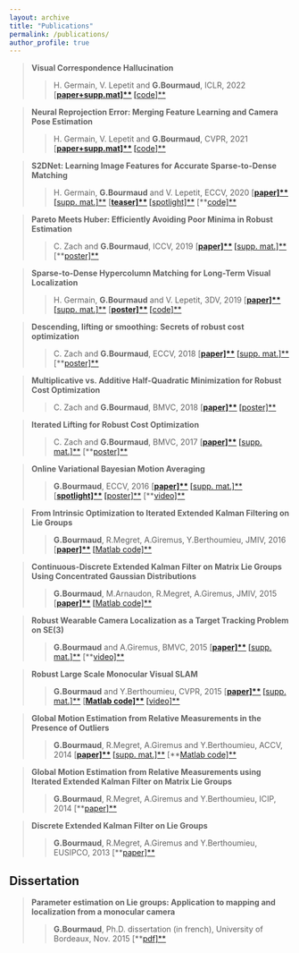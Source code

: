 ```yaml
---
layout: archive
title: "Publications"
permalink: /publications/
author_profile: true
---
```


> **Visual Correspondence Hallucination**
>
> > H. Germain, V. Lepetit and **G.Bourmaud**, ICLR, 2022 [**[paper+supp.mat\]**](https://www.google.com/url?q=https%3A%2F%2Farxiv.org%2Fabs%2F2106.09711.pdf&sa=D&sntz=1&usg=AOvVaw2vEmMW_dpp7wG3FrgpMwqW) [**[code\]**](https://www.google.com/url?q=https%3A%2F%2Fwww.hugogermain.com%2Fneurhal&sa=D&sntz=1&usg=AOvVaw2TmjfgyvUs951x6OxQxLPh)     



> **Neural Reprojection Error: Merging Feature Learning and Camera Pose Estimation**
>
> > H. Germain, V. Lepetit and **G.Bourmaud**, CVPR, 2021 [**[paper+supp.mat\]**](https://www.google.com/url?q=https%3A%2F%2Farxiv.org%2Fpdf%2F2103.07153.pdf&sa=D&sntz=1&usg=AOvVaw2ziKrwNKjmR2A_L2G8YqWq) [**[code\]**](https://www.google.com/url?q=https%3A%2F%2Fwww.hugogermain.com%2Fnre&sa=D&sntz=1&usg=AOvVaw1EoB585x86NeHaU32465FZ)     



> **S2DNet: Learning Image Features for Accurate Sparse-to-Dense Matching**
>
> > H. Germain, **G.Bourmaud** and V. Lepetit, ECCV, 2020 [**[paper\]**](https://www.google.com/url?q=https%3A%2F%2Fmycore.core-cloud.net%2Findex.php%2Fs%2F7Zh9cmkAN7k2zDy%2Fdownload&sa=D&sntz=1&usg=AOvVaw06Va0tsUnrpgDFYIY6n35O) [**[supp. mat.\]**](https://www.google.com/url?q=https%3A%2F%2Fmycore.core-cloud.net%2Findex.php%2Fs%2F4UiTky5yBasmOOd%2Fdownload&sa=D&sntz=1&usg=AOvVaw2fALtkT_G6LqRKba9skGQ8) [**[teaser\]**](https://www.google.com/url?q=https%3A%2F%2Fmycore.core-cloud.net%2Findex.php%2Fs%2FlqlV5QLK9IxHvGT%2Fdownload&sa=D&sntz=1&usg=AOvVaw2UioZ2D_DoAJ-lbx56DWNf) [**[spotlight\]**](https://www.google.com/url?q=https%3A%2F%2Fmycore.core-cloud.net%2Findex.php%2Fs%2FhILTr1HnH5Xb57S%2Fdownload&sa=D&sntz=1&usg=AOvVaw082XLc9bigkK7Bt4EDWZoO) [**[code\]**](http://www.google.com/url?q=http%3A%2F%2Fsoon&sa=D&sntz=1&usg=AOvVaw2_X9uRmfgCuli50S1DFhc8) 



>   **Pareto Meets Huber: Efficiently Avoiding Poor Minima in Robust Estimation**
>
>   > C. Zach and **G.Bourmaud**, ICCV, 2019 [**[paper\]**](https://www.google.com/url?q=https%3A%2F%2Fhal.archives-ouvertes.fr%2Fhal-02353424&sa=D&sntz=1&usg=AOvVaw0VpXksiOau0Wxd4NeiI8HH) [**[supp. mat.\]**](https://www.google.com/url?q=https%3A%2F%2Fmycore.core-cloud.net%2Findex.php%2Fs%2FdwJIwf98V1wFE2W&sa=D&sntz=1&usg=AOvVaw3OezX4tZimYhcrkLyOsGSj) [**[poster\]**](https://www.google.com/url?q=https%3A%2F%2Fmycore.core-cloud.net%2Findex.php%2Fs%2FzNN9XxlRSckKM9R&sa=D&sntz=1&usg=AOvVaw23X2CXXi0Jq-CXyKYhpPrs)



> **Sparse-to-Dense Hypercolumn Matching for Long-Term Visual Localization** 
>
> > H. Germain, **G.Bourmaud** and V. Lepetit, 3DV, 2019 [**[paper\]**](https://www.google.com/url?q=https%3A%2F%2Fhal.archives-ouvertes.fr%2Fhal-02353464&sa=D&sntz=1&usg=AOvVaw2yDPIePPhc3Gz-TSE3WPnV) [**[supp. mat.\]**](https://www.google.com/url?q=https%3A%2F%2Fmycore.core-cloud.net%2Findex.php%2Fs%2Fui5J1geg3PZMpTB&sa=D&sntz=1&usg=AOvVaw1Jh0iu3OXGG13q_IUCZ2Se) [**[poster\]**](https://www.google.com/url?q=https%3A%2F%2Fmycore.core-cloud.net%2Findex.php%2Fs%2FPTe3pfy1RqEdMBG&sa=D&sntz=1&usg=AOvVaw07tlD7zAE75v1D4SMgivmb) [**[code\]**](https://www.google.com/url?q=https%3A%2F%2Fgithub.com%2Fgermain-hug%2FS2DHM&sa=D&sntz=1&usg=AOvVaw352QaUwTnIwRgkt7fZc6xz) 



>    **Descending, lifting or smoothing: Secrets of robust cost optimization** 
>
>    > C. Zach and **G.Bourmaud**, ECCV, 2018 [**[paper\]**](https://www.google.com/url?q=https%3A%2F%2Fhal.archives-ouvertes.fr%2Fhal-01875293%2Fdocument&sa=D&sntz=1&usg=AOvVaw140gIYKCf--SNr_HdCDiUx) [**[supp. mat.\]**](https://www.google.com/url?q=https%3A%2F%2Fmycore.core-cloud.net%2Findex.php%2Fs%2FgMufv1oegw0VRLH&sa=D&sntz=1&usg=AOvVaw0LAiJ5pd9bB7AAK3pb-boY) [**[poster\]**](https://www.google.com/url?q=https%3A%2F%2Fmycore.core-cloud.net%2Findex.php%2Fs%2FIWwaWgPWT3J7Wc6&sa=D&sntz=1&usg=AOvVaw08lrsBjwGamauliFcywp6f)



>    **Multiplicative vs. Additive Half-Quadratic Minimization for Robust Cost Optimization**
>
>    > C. Zach and **G.Bourmaud**, BMVC, 2018 [**[paper\]**](https://www.google.com/url?q=https%3A%2F%2Fhal.archives-ouvertes.fr%2Fhal-01875291%2Fdocument&sa=D&sntz=1&usg=AOvVaw3JHHgSkTqWc36WfQ2--KDv) [**[poster\]**](https://www.google.com/url?q=https%3A%2F%2Fmycore.core-cloud.net%2Findex.php%2Fs%2FydwFdxByJ73BuYZ&sa=D&sntz=1&usg=AOvVaw0tfKckU08adCIn-BOk-L1P)



>    **Iterated Lifting for Robust Cost Optimization**
>
>    > C. Zach and **G.Bourmaud**, BMVC, 2017 [**[paper\]**](https://www.google.com/url?q=https%3A%2F%2Fhal.archives-ouvertes.fr%2Fhal-01718012%2Fdocument&sa=D&sntz=1&usg=AOvVaw3fJQ5lUq1lAz_i0RkEypOj) [**[supp. mat.\]**](https://www.google.com/url?q=https%3A%2F%2Fmycore.core-cloud.net%2Findex.php%2Fs%2FOVmaG5SQ1MX2XVo&sa=D&sntz=1&usg=AOvVaw2WH-iJyiQUZe1gr-o9O_vF) [**[poster\]**](https://www.google.com/url?q=https%3A%2F%2Fmycore.core-cloud.net%2Findex.php%2Fs%2FpeUuOgsH5k64NQI&sa=D&sntz=1&usg=AOvVaw0yCTUAMwYTC0T4ZeLxqa0g)



>    **Online Variational Bayesian Motion Averaging**
>
>    > **G.Bourmaud**, ECCV, 2016 [**[paper\]**](https://www.google.com/url?q=https%3A%2F%2Fhal.archives-ouvertes.fr%2Fhal-01718015%2Fdocument&sa=D&sntz=1&usg=AOvVaw1oWJ6IB0MwR6AOggAyjqrk) [**[supp. mat.\]**](https://www.google.com/url?q=https%3A%2F%2Fmycore.core-cloud.net%2Findex.php%2Fs%2FlGuKxEgXTCD1RTx&sa=D&sntz=1&usg=AOvVaw2CueLhMict8RblsOkAH14e) [**[spotlight\]**](http://www.google.com/url?q=http%3A%2F%2Fvideolectures.net%2Feccv2016_bourmaud_bayesian_motion%2F&sa=D&sntz=1&usg=AOvVaw2nf_zQqkwOy5QVabETIVAY) [**[poster\]**](https://www.google.com/url?q=https%3A%2F%2Fmycore.core-cloud.net%2Findex.php%2Fs%2FWHAvH4TgADDevc3%2Fdownload&sa=D&sntz=1&usg=AOvVaw0zq8M8CQ8r7MlOeETWEudH) [**[video\]**](https://www.youtube.com/watch?v=gXsPhj6E97Q)



>   **From Intrinsic Optimization to Iterated Extended Kalman Filtering on Lie Groups**
>
>   > **G.Bourmaud**, R.Megret, A.Giremus, Y.Berthoumieu, JMIV, 2016  [**[paper\]**](https://www.google.com/url?q=https%3A%2F%2Fhal.archives-ouvertes.fr%2Fhal-01311169%2Fdocument&sa=D&sntz=1&usg=AOvVaw1_8VD4xMiEvz5l1oc8-Lk5) [**[Matlab code\]**](https://www.google.com/url?q=https%3A%2F%2Fmycore.core-cloud.net%2Findex.php%2Fs%2FpsPRJkEY9AStI3F&sa=D&sntz=1&usg=AOvVaw2zwsEfNgYIGb2pvGJKEf_5)

 

>    **Continuous-Discrete Extended Kalman Filter on Matrix Lie Groups Using Concentrated Gaussian Distributions**
>
>    > **G.Bourmaud**, M.Arnaudon, R.Megret, A.Giremus, JMIV, 2015  [**[paper\]**](https://www.google.com/url?q=https%3A%2F%2Fhal.archives-ouvertes.fr%2Fhal-01311170%2Fdocument&sa=D&sntz=1&usg=AOvVaw0TrU_DVsfEf_SR2YnL5Uau) [**[Matlab code\]**](https://www.google.com/url?q=https%3A%2F%2Fmycore.core-cloud.net%2Findex.php%2Fs%2FWrTWshfI1qxWZhM&sa=D&sntz=1&usg=AOvVaw2dcCtkv8oBCeziVkUsu7iZ)



>    **Robust Wearable Camera Localization as a Target Tracking Problem on SE(3)**
>
>    > **G.Bourmaud** and A.Giremus, BMVC, 2015 [**[paper\]**](http://www.google.com/url?q=http%3A%2F%2Fwww.bmva.org%2Fbmvc%2F2015%2Fpapers%2Fpaper039%2Fpaper039.pdf&sa=D&sntz=1&usg=AOvVaw1ex4XPwRFwoIF1YLHdaG9x) [**[supp. mat.\]**](https://www.google.com/url?q=https%3A%2F%2Fmycore.core-cloud.net%2Findex.php%2Fs%2FO4afSyT9WQIlphl&sa=D&sntz=1&usg=AOvVaw0sa8n_O0ZkJwpf7MOWJy73) [**[video\]**](https://www.youtube.com/watch?v=k4t7nOHt8Ac)

   

>    **Robust Large Scale Monocular Visual SLAM**
>
>    > **G.Bourmaud** and Y.Berthoumieu, CVPR, 2015 [**[paper\]**](https://www.google.com/url?q=https%3A%2F%2Fwww.cv-foundation.org%2Fopenaccess%2Fcontent_cvpr_2015%2Fpapers%2FBourmaud_Robust_Large_Scale_2015_CVPR_paper.pdf&sa=D&sntz=1&usg=AOvVaw2Xi8PJEM-pGtqMrL4dgK_F) [**[supp. mat.\]**](https://www.google.com/url?q=https%3A%2F%2Fmycore.core-cloud.net%2Findex.php%2Fs%2FYpdcoihNXzbiZ8z&sa=D&sntz=1&usg=AOvVaw3cFG6YYsZbCTYz_8hscAfL) [**[Matlab code\]**](https://www.google.com/url?q=https%3A%2F%2Fmycore.core-cloud.net%2Findex.php%2Fs%2FDDmX96iqgTi5MxM&sa=D&sntz=1&usg=AOvVaw3IUVpX7baTHuD8ehwyf0Z7) [**[video\]**](https://www.youtube.com/watch?v=EUHflAtI2gI)



>  **Global Motion Estimation from Relative Measurements in the Presence of Outliers**
>
>  > **G.Bourmaud**, R.Megret, A.Giremus and Y.Berthoumieu, ACCV, 2014 [**[paper\]**](https://www.google.com/url?q=https%3A%2F%2Fwww.academia.edu%2F9807892%2FGlobal_Motion_Estimation_from_Relative_Measurements_in_the_Presence_of_Outliers&sa=D&sntz=1&usg=AOvVaw1wXq4mjRHJDkVarf83WhQz) [**[supp. mat.\]**](https://www.google.com/url?q=https%3A%2F%2Fmycore.core-cloud.net%2Findex.php%2Fs%2FtYHHy1yTViAWBfh&sa=D&sntz=1&usg=AOvVaw2EmbYD4W9q-9Qyt8HronJz) [**[Matlab code\]**](https://www.google.com/url?q=https%3A%2F%2Fmycore.core-cloud.net%2Findex.php%2Fs%2F3CqMhkTtTeobbpn&sa=D&sntz=1&usg=AOvVaw35D6HZppSpcepGUz9bVH05)



>    **Global Motion Estimation from Relative Measurements using Iterated Extended Kalman Filter on Matrix Lie Groups**
>
>    > **G.Bourmaud**, R.Megret, A.Giremus and Y.Berthoumieu, ICIP, 2014 [**[paper\]**](https://www.google.com/url?q=https%3A%2F%2Fwww.academia.edu%2F9807857%2FGLOBAL_MOTION_ESTIMATION_FROM_RELATIVE_MEASUREMENTS_USING_ITERATED_EXTENDED_KALMAN_FILTER_ON_MATRIX_LIE_GROUPS&sa=D&sntz=1&usg=AOvVaw1vBGiVGs8bT6ZtZhPabUHo)



>    **Discrete Extended Kalman Filter on Lie Groups**
>
>    > **G.Bourmaud**, R.Megret, A.Giremus and Y.Berthoumieu, EUSIPCO, 2013 [**[paper\]**](http://www.google.com/url?q=http%3A%2F%2Fwww.academia.edu%2F4745021%2FDiscrete_Extended_Kalman_Filter_on_Lie_groups&sa=D&sntz=1&usg=AOvVaw3v_r1i9NP_RLABwEVR7IF7)



## Dissertation

>  **Parameter estimation on Lie groups: Application to mapping and localization from a monocular camera**
>
>  > **G.Bourmaud**, Ph.D. dissertation (in french), University of Bordeaux, Nov. 2015  [**[pdf\]**](https://www.google.com/url?q=https%3A%2F%2Ftel.archives-ouvertes.fr%2Ftel-01271029%2F&sa=D&sntz=1&usg=AOvVaw3Z0b9WMtkTS48on7QEUyT-)   
